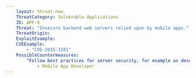 ```yaml
---
    layout: threat-new
    ThreatCategory: Vulnerable Applications
    ID: APP-9
    Threat: "Insecure backend web servers relied upon by mobile apps."
    ThreatOrigin:
    ExploitExample:
    CVEExample:
        - "CVE-2015-1581"
    PossibleCountermeasures:
        "Follow best practices for server security, for example as described in https://www.owasp.org/index.php/Mobile_Top_10_2014-M1":
            - Mobile App Developer
---
```

